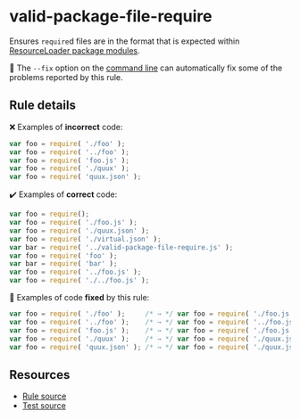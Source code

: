 [//]: # (This file is generated by eslint-docgen. Do not edit it directly.)

# valid-package-file-require

Ensures `require`d files are in the format that is expected within [ResourceLoader package modules](https://www.mediawiki.org/wiki/ResourceLoader/Package_modules).

🔧 The `--fix` option on the [command line](https://eslint.org/docs/user-guide/command-line-interface#fixing-problems) can automatically fix some of the problems reported by this rule.

## Rule details

❌ Examples of **incorrect** code:
```js
var foo = require( './foo' );
var foo = require( '../foo' );
var foo = require( 'foo.js' );
var foo = require( './quux' );
var foo = require( 'quux.json' );
```

✔️ Examples of **correct** code:
```js
var foo = require();
var foo = require( './foo.js' );
var foo = require( './quux.json' );
var foo = require( './virtual.json' );
var bar = require( '../valid-package-file-require.js' );
var foo = require( 'foo' );
var bar = require( 'bar' );
var foo = require( '../foo.js' );
var foo = require( './../foo.js' );
```

🔧 Examples of code **fixed** by this rule:
```js
var foo = require( './foo' );     /* → */ var foo = require( './foo.js' );
var foo = require( '../foo' );    /* → */ var foo = require( '../foo.js' );
var foo = require( 'foo.js' );    /* → */ var foo = require( './foo.js' );
var foo = require( './quux' );    /* → */ var foo = require( './quux.json' );
var foo = require( 'quux.json' ); /* → */ var foo = require( './quux.json' );
```

## Resources

* [Rule source](/src/rules/valid-package-file-require.js)
* [Test source](/tests/rules/valid-package-file-require.js)
